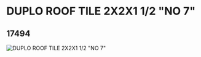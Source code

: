 # DUPLO ROOF TILE 2X2X1 1/2 "NO 7"
## 17494
![DUPLO ROOF TILE 2X2X1 1/2 "NO 7"](https://lc-www-live-s.legocdn.com/media/bricks/5/2/6072877.jpg)